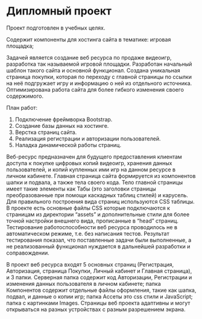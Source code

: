 # Дипломный проект
Проект подготовлен в учебных целях.

Содержит компоненты для хостинга сайта в тематике: игровая площадка;

Задачей является создание веб ресурса по продаже видеоигр, разработка так называемой игровой площадки. Разработан начальный шаблон такого сайта и основной функционал.
Создана уникальная страница покупки, которая по переходу с главной страницы по ссылки на неё подгружает игру и информацию о ней из отдельного источника.
Оптимизирована работа сайта для более гибкого изменения своего содержимого.

План работ:
1. Подключение фреймворка Bootstrap.
2. Создание базы данных на хостинге.
3. Верстка страниц сайта.
4. Реализация регистрации и авторизации пользователей.
5. Наладка динамической работы страниц.
 
Веб-ресурс предназначен для будущего предоставления клиентам доступа к покупке цифровых копий видеоигр, хранения данных пользователей, и копий купленных ими игр на данном ресурсе в личном кабинете.
Главная страница сайта формируется из компонентов шапки и подвала, а также тела своего кода. Тело главной страницы имеет такие элементы как Табы (это заголовки страницы преобразованные при помощи каскадных таблиц стилей) и карусель.
Для правильного построения вида страниц используются CSS таблицы. В проекте есть основные файлы CSS которые подключаются к страницам из директории “assets” и дополнительные стили для более точной настройки внешнего вида, прописанные в “head” страниц.
Тестирование работоспособности веб ресурса проводилось не в автоматическом режиме, т.е. без написания тестов. Результат тестирования показал, что поставленные задачи были выполненные, а не реализованный функционал нуждается в дальнейшей разработки и соправождении.

В проект веб ресурса входят 5 основных страниц (Регистрация, Авторизация, страница Покупки, Личный кабинет и Главная страница), и 3 папки. Серверная папка содержит код Авторизации, Регистрации и изменения данных пользователя в личном кабинете; папка Компонентов содержит отдельные файлы оформления, такие как шапка, подвал, и данные о копии игр; папка Ассеты это css стили и JavaScript; папка с картинками Images. Страницы веб проекта адаптивны и могут открываться на разных устройствах с разным разрешением экрана.
